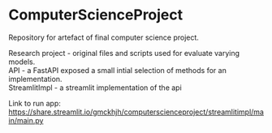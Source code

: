 # ComputerScienceProject
Repository for artefact of final computer science project.

Research project - original files and scripts used for evaluate varying models.  
API - a FastAPI exposed a small intial selection of methods for an implementation.  
StreamlitImpl - a streamlit implementation of the api  
  
Link to run app: https://share.streamlit.io/gmckhjh/computerscienceproject/streamlitimpl/main/main.py
